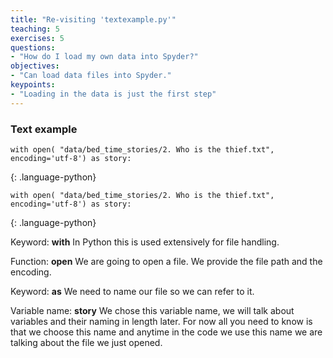 ```yaml
---
title: "Re-visiting 'textexample.py'"
teaching: 5
exercises: 5
questions:
- "How do I load my own data into Spyder?"
objectives:
- "Can load data files into Spyder."
keypoints:
- "Loading in the data is just the first step"
---
```


### Text example


```
with open( "data/bed_time_stories/2. Who is the thief.txt", encoding='utf-8') as story:
```
{: .language-python}


```
with open( "data/bed_time_stories/2. Who is the thief.txt", encoding='utf-8') as story:
```
{: .language-python}

Keyword: **with**
In Python this is used extensively for file handling.

Function: **open**
We are going to open a file. We provide the file path and the encoding.

Keyword: **as**
We need to name our file so we can refer to it.

Variable name: **story**
We chose this variable name, we will talk about variables and their naming in length later. For now all you need to know is that we choose this name and anytime in the code we use this name we are talking about the file we just opened.

